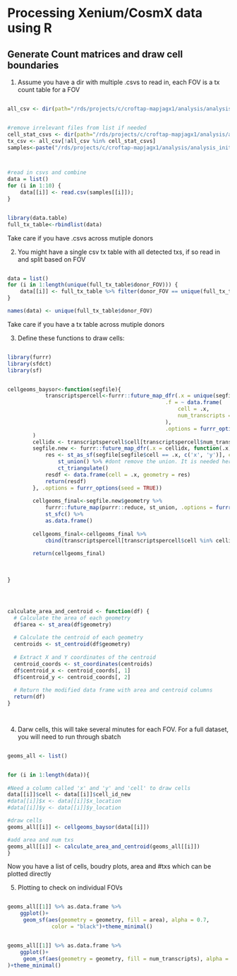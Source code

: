 # Processing Xenium/CosmX data using R


## Generate Count matrices and draw cell boundaries


1. Assume you have a dir with multiple .csvs to read in, each FOV is a tx count table for a FOV


```R

all_csv <- dir(path="/rds/projects/c/croftap-mapjagx1/analysis/analysis_initial_setup/baysor_outs", pattern=".csv")


#remove irrelevant files from list if needed
cell_stat_csvs <- dir(path="/rds/projects/c/croftap-mapjagx1/analysis/analysis_initial_setup/baysor_outs", pattern="stats.csv")
tx_csv <- all_csv[!all_csv %in% cell_stat_csvs]
samples<-paste("/rds/projects/c/croftap-mapjagx1/analysis/analysis_initial_setup/baysor_outs/", tx_csv, sep="")



#read in csvs and combine
data = list()
for (i in 1:10) {
    data[[i]] <- read.csv(samples[[i]]);
}


library(data.table)
full_tx_table<-rbindlist(data)

```

Take care if you have .csvs across mutiple donors



2. You might have a single csv tx table with all detected txs, if so read in and split based on FOV


```R

data = list()
for (i in 1:length(unique(full_tx_table$donor_FOV))) {
    data[[i]] <- full_tx_table %>% filter(donor_FOV == unique(full_tx_table$donor_FOV)[[i]])
}

names(data) <- unique(full_tx_table$donor_FOV)

```

Take care if you have a tx table across mutiple donors


3. Define these functions to draw cells:

```R

library(furrr)
library(sfdct)
library(sf)


cellgeoms_baysor<-function(segfile){
            transcriptspercell<-furrr::future_map_dfr(.x = unique(segfile$cell), 
                                                  .f = ~ data.frame(
                                                      cell = .x, 
                                                      num_transcripts = sum(segfile$cell == .x)
                                                  ), 
                                                  .options = furrr_options(seed = TRUE)
        )
        cellidx <- transcriptspercell$cell[transcriptspercell$num_transcripts > 5]
        segfile.new <- furrr::future_map_dfr(.x = cellidx, function(.x) { 
            res <- st_as_sf(segfile[segfile$cell == .x, c('x', 'y')], coords = c('x', 'y')) %>%
                st_union() %>% #dont remove the union. It is needed here.
                ct_triangulate()
            resdf <- data.frame(cell = .x, geometry = res)
            return(resdf)
        }, .options = furrr_options(seed = TRUE))
        
        cellgeoms_final<-segfile.new$geometry %>% 
            furrr::future_map(purrr::reduce, st_union, .options = furrr_options(seed = TRUE)) %>%
            st_sfc() %>%
            as.data.frame()
        
        cellgeoms_final<-cellgeoms_final %>%
            cbind(transcriptspercell[transcriptspercell$cell %in% cellidx, ])
        
        return(cellgeoms_final)
        
    
    
}




calculate_area_and_centroid <- function(df) {
  # Calculate the area of each geometry
  df$area <- st_area(df$geometry)
  
  # Calculate the centroid of each geometry
  centroids <- st_centroid(df$geometry)
  
  # Extract X and Y coordinates of the centroid
  centroid_coords <- st_coordinates(centroids)
  df$centroid_x <- centroid_coords[, 1]
  df$centroid_y <- centroid_coords[, 2]
  
  # Return the modified data frame with area and centroid columns
  return(df)
}




```

4. Darw cells, this will take several minutes for each FOV. For a full dataset, you will need to run through sbatch 

```R

geoms_all <- list()


for (i in 1:length(data)){
  
#Need a column called 'x' and 'y' and 'cell' to draw cells
data[[i]]$cell <- data[[i]]$cell_id_new
#data[[i]]$x <- data[[i]]$x_location
#data[[i]]$y <- data[[i]]$y_location

#draw cells
geoms_all[[i]] <- cellgeoms_baysor(data[[i]])

#add area and num txs
geoms_all[[i]] <- calculate_area_and_centroid(geoms_all[[i]])
}

```

Now you have a list of cells, boudry plots, area and #txs which can be plotted directly


5. Plotting to check on individual FOVs

```R

geoms_all[[1]] %>% as.data.frame %>% 
    ggplot()+
     geom_sf(aes(geometry = geometry, fill = area), alpha = 0.7,
              color = "black")+theme_minimal()


geoms_all[[1]] %>% as.data.frame %>% 
    ggplot()+
     geom_sf(aes(geometry = geometry, fill = num_transcripts), alpha = 0.7,
)+theme_minimal()



```
